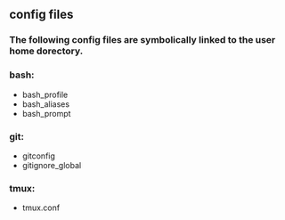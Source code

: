 ## config files

### The following config files are symbolically linked to the user home dorectory.

### bash:
- bash_profile
- bash_aliases
- bash_prompt

### git:
- gitconfig
- gitignore_global

### tmux:
- tmux.conf
